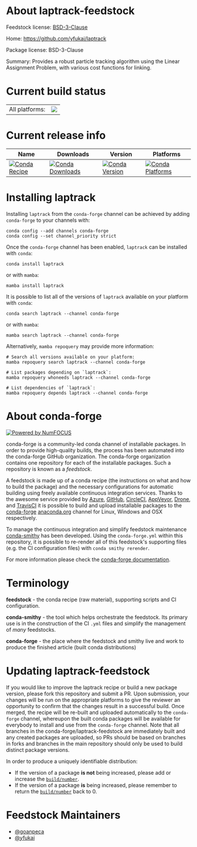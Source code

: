 About laptrack-feedstock
========================

Feedstock license: [BSD-3-Clause](https://github.com/conda-forge/laptrack-feedstock/blob/main/LICENSE.txt)

Home: https://github.com/yfukai/laptrack

Package license: BSD-3-Clause

Summary: Provides a robust particle tracking algorithm using the Linear
Assignment Problem, with various cost functions for linking.


Current build status
====================


<table><tr><td>All platforms:</td>
    <td>
      <a href="https://dev.azure.com/conda-forge/feedstock-builds/_build/latest?definitionId=19198&branchName=main">
        <img src="https://dev.azure.com/conda-forge/feedstock-builds/_apis/build/status/laptrack-feedstock?branchName=main">
      </a>
    </td>
  </tr>
</table>

Current release info
====================

| Name | Downloads | Version | Platforms |
| --- | --- | --- | --- |
| [![Conda Recipe](https://img.shields.io/badge/recipe-laptrack-green.svg)](https://anaconda.org/conda-forge/laptrack) | [![Conda Downloads](https://img.shields.io/conda/dn/conda-forge/laptrack.svg)](https://anaconda.org/conda-forge/laptrack) | [![Conda Version](https://img.shields.io/conda/vn/conda-forge/laptrack.svg)](https://anaconda.org/conda-forge/laptrack) | [![Conda Platforms](https://img.shields.io/conda/pn/conda-forge/laptrack.svg)](https://anaconda.org/conda-forge/laptrack) |

Installing laptrack
===================

Installing `laptrack` from the `conda-forge` channel can be achieved by adding `conda-forge` to your channels with:

```
conda config --add channels conda-forge
conda config --set channel_priority strict
```

Once the `conda-forge` channel has been enabled, `laptrack` can be installed with `conda`:

```
conda install laptrack
```

or with `mamba`:

```
mamba install laptrack
```

It is possible to list all of the versions of `laptrack` available on your platform with `conda`:

```
conda search laptrack --channel conda-forge
```

or with `mamba`:

```
mamba search laptrack --channel conda-forge
```

Alternatively, `mamba repoquery` may provide more information:

```
# Search all versions available on your platform:
mamba repoquery search laptrack --channel conda-forge

# List packages depending on `laptrack`:
mamba repoquery whoneeds laptrack --channel conda-forge

# List dependencies of `laptrack`:
mamba repoquery depends laptrack --channel conda-forge
```


About conda-forge
=================

[![Powered by
NumFOCUS](https://img.shields.io/badge/powered%20by-NumFOCUS-orange.svg?style=flat&colorA=E1523D&colorB=007D8A)](https://numfocus.org)

conda-forge is a community-led conda channel of installable packages.
In order to provide high-quality builds, the process has been automated into the
conda-forge GitHub organization. The conda-forge organization contains one repository
for each of the installable packages. Such a repository is known as a *feedstock*.

A feedstock is made up of a conda recipe (the instructions on what and how to build
the package) and the necessary configurations for automatic building using freely
available continuous integration services. Thanks to the awesome service provided by
[Azure](https://azure.microsoft.com/en-us/services/devops/), [GitHub](https://github.com/),
[CircleCI](https://circleci.com/), [AppVeyor](https://www.appveyor.com/),
[Drone](https://cloud.drone.io/welcome), and [TravisCI](https://travis-ci.com/)
it is possible to build and upload installable packages to the
[conda-forge](https://anaconda.org/conda-forge) [anaconda.org](https://anaconda.org/)
channel for Linux, Windows and OSX respectively.

To manage the continuous integration and simplify feedstock maintenance
[conda-smithy](https://github.com/conda-forge/conda-smithy) has been developed.
Using the ``conda-forge.yml`` within this repository, it is possible to re-render all of
this feedstock's supporting files (e.g. the CI configuration files) with ``conda smithy rerender``.

For more information please check the [conda-forge documentation](https://conda-forge.org/docs/).

Terminology
===========

**feedstock** - the conda recipe (raw material), supporting scripts and CI configuration.

**conda-smithy** - the tool which helps orchestrate the feedstock.
                   Its primary use is in the construction of the CI ``.yml`` files
                   and simplify the management of *many* feedstocks.

**conda-forge** - the place where the feedstock and smithy live and work to
                  produce the finished article (built conda distributions)


Updating laptrack-feedstock
===========================

If you would like to improve the laptrack recipe or build a new
package version, please fork this repository and submit a PR. Upon submission,
your changes will be run on the appropriate platforms to give the reviewer an
opportunity to confirm that the changes result in a successful build. Once
merged, the recipe will be re-built and uploaded automatically to the
`conda-forge` channel, whereupon the built conda packages will be available for
everybody to install and use from the `conda-forge` channel.
Note that all branches in the conda-forge/laptrack-feedstock are
immediately built and any created packages are uploaded, so PRs should be based
on branches in forks and branches in the main repository should only be used to
build distinct package versions.

In order to produce a uniquely identifiable distribution:
 * If the version of a package **is not** being increased, please add or increase
   the [``build/number``](https://docs.conda.io/projects/conda-build/en/latest/resources/define-metadata.html#build-number-and-string).
 * If the version of a package **is** being increased, please remember to return
   the [``build/number``](https://docs.conda.io/projects/conda-build/en/latest/resources/define-metadata.html#build-number-and-string)
   back to 0.

Feedstock Maintainers
=====================

* [@goanpeca](https://github.com/goanpeca/)
* [@yfukai](https://github.com/yfukai/)

